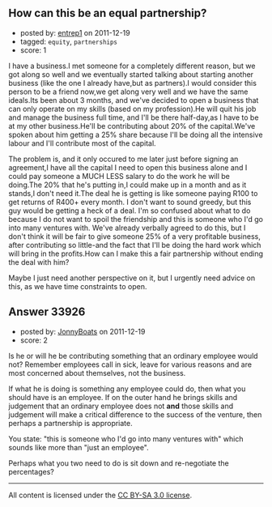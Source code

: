 ## How can this be an equal partnership?

- posted by: [entrep1](https://stackexchange.com/users/-1/15117-entrep1) on 2011-12-19
- tagged: `equity`, `partnerships`
- score: 1

I have a business.I met someone for a completely different reason, but we got along so well and we eventually started talking about starting another business (like the one I already have,but as partners).I would consider this person to be a friend now,we get along very well and we have the same ideals.Its been about 3 months, and we've decided to open a business that can only operate on my skills (based on my profession).He will quit his job and manage the business full time, and I'll be there half-day,as I have to be at my other business.He'll be contributing about 20% of the capital.We've spoken about him getting a 25% share because I'll be doing all the intensive labour and I'll contribute most of the capital.

The problem is, and it only occured to me later just before signing an agreement,I have all the capital I need to open this business alone and I could pay someone a MUCH LESS salary to do the work he will be doing.The 20% that he's putting in,I could make up in a month and as it stands,I don't need it.The deal he is getting is like someone paying R100 to get returns of R400+ every month. I don't want to sound greedy, but this guy would be getting a heck of a deal. I'm so confused about what to do because I do not want to spoil the friendship and this is someone who I'd go into many ventures with. We've already verbally agreed to do this, but I don't think it will be fair to give someone 25% of a very profitable business, after contributing so little-and the fact that I'll be doing the hard work which will bring in the profits.How can I make this a fair partnership without ending the deal with him?

Maybe I just need another perspective on it, but I urgently need advice on this, as we have time constraints to open.


## Answer 33926

- posted by: [JonnyBoats](https://stackexchange.com/users/-1/3100-jonnyboats) on 2011-12-19
- score: 2

Is he or will he be contributing something that an ordinary employee would not? Remember employees call in sick, leave for various reasons and are most concerned about themselves, not the business.

If what he is doing is something any employee could do, then what you should have is an employee. If on the outer hand he brings skills and judgement that an ordinary employee does not **and** those skills and judgement will make a critical difference to the success of the venture, then perhaps a partnership is appropriate.

You state: "this is someone who I'd go into many ventures with" which sounds like more than "just an employee".

Perhaps what you two need to do is sit down and re-negotiate the percentages?



---

All content is licensed under the [CC BY-SA 3.0 license](https://creativecommons.org/licenses/by-sa/3.0/).
